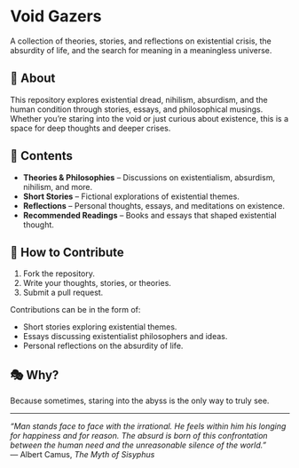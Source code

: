 # Void Gazers

A collection of theories, stories, and reflections on existential crisis, the absurdity of life, and the search for meaning in a meaningless universe.

## 🌌 About  
This repository explores existential dread, nihilism, absurdism, and the human condition through stories, essays, and philosophical musings. Whether you’re staring into the void or just curious about existence, this is a space for deep thoughts and deeper crises.

## 📖 Contents  
- **Theories & Philosophies** – Discussions on existentialism, absurdism, nihilism, and more.  
- **Short Stories** – Fictional explorations of existential themes.  
- **Reflections** – Personal thoughts, essays, and meditations on existence.  
- **Recommended Readings** – Books and essays that shaped existential thought.  

## 🚀 How to Contribute  
1. Fork the repository.  
2. Write your thoughts, stories, or theories.  
3. Submit a pull request.  

Contributions can be in the form of:  
- Short stories exploring existential themes.  
- Essays discussing existentialist philosophers and ideas.  
- Personal reflections on the absurdity of life.  

## 🎭 Why?  
Because sometimes, staring into the abyss is the only way to truly see.  

---

_“Man stands face to face with the irrational. He feels within him his longing for happiness and for reason. The absurd is born of this confrontation between the human need and the unreasonable silence of the world.”_  
— Albert Camus, *The Myth of Sisyphus*
